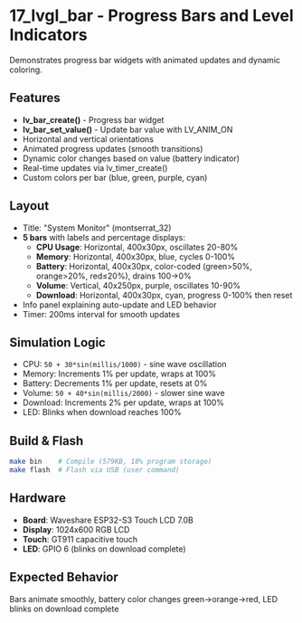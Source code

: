 # 17_lvgl_bar - Progress Bars and Level Indicators

Demonstrates progress bar widgets with animated updates and dynamic coloring.

## Features

- **lv_bar_create()** - Progress bar widget
- **lv_bar_set_value()** - Update bar value with LV_ANIM_ON
- Horizontal and vertical orientations
- Animated progress updates (smooth transitions)
- Dynamic color changes based on value (battery indicator)
- Real-time updates via lv_timer_create()
- Custom colors per bar (blue, green, purple, cyan)

## Layout

- Title: "System Monitor" (montserrat_32)
- **5 bars** with labels and percentage displays:
  - **CPU Usage**: Horizontal, 400x30px, oscillates 20-80%
  - **Memory**: Horizontal, 400x30px, blue, cycles 0-100%
  - **Battery**: Horizontal, 400x30px, color-coded (green>50%, orange>20%, red≤20%), drains 100→0%
  - **Volume**: Vertical, 40x250px, purple, oscillates 10-90%
  - **Download**: Horizontal, 400x30px, cyan, progress 0-100% then reset
- Info panel explaining auto-update and LED behavior
- Timer: 200ms interval for smooth updates

## Simulation Logic

- CPU: `50 + 30*sin(millis/1000)` - sine wave oscillation
- Memory: Increments 1% per update, wraps at 100%
- Battery: Decrements 1% per update, resets at 0%
- Volume: `50 + 40*sin(millis/2000)` - slower sine wave
- Download: Increments 2% per update, wraps at 100%
- LED: Blinks when download reaches 100%

## Build & Flash

```bash
make bin    # Compile (579KB, 18% program storage)
make flash  # Flash via USB (user command)
```

## Hardware

- **Board**: Waveshare ESP32-S3 Touch LCD 7.0B
- **Display**: 1024x600 RGB LCD
- **Touch**: GT911 capacitive touch
- **LED**: GPIO 6 (blinks on download complete)

## Expected Behavior

Bars animate smoothly, battery color changes green→orange→red, LED blinks on download complete
